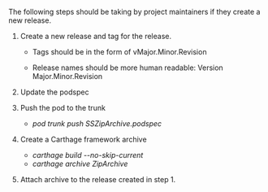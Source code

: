 The following steps should be taking by project maintainers if they create a new release.

1. Create a new release and tag for the release.

    - Tags should be in the form of vMajor.Minor.Revision

    - Release names should be  more human readable: Version Major.Minor.Revision

2. Update the podspec

3. Push the pod to the trunk 

    - *pod trunk push SSZipArchive.podspec*
    
4. Create a Carthage framework archive

    - *carthage build --no-skip-current*
    - *carthage archive ZipArchive*
    
5. Attach archive to the release created in step 1.
